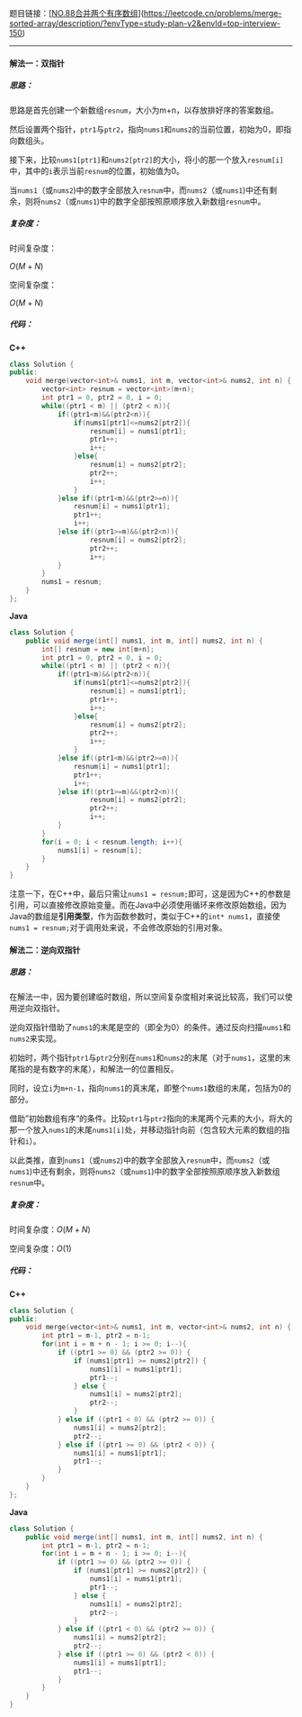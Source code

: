 题目链接：[[NO.88合并两个有序数组](https://leetcode.cn/problems/merge-sorted-array/description/?envType=study-plan-v2&envId=top-interview-150)](https://leetcode.cn/problems/merge-sorted-array/description/?envType=study-plan-v2&envId=top-interview-150)

---

#### 解法一：双指针

##### 思路：

思路是首先创建一个新数组`resnum`，大小为m+n，以存放排好序的答案数组。

然后设置两个指针，`ptr1`与`ptr2`，指向`nums1`和`nums2`的当前位置，初始为0，即指向数组头。

接下来，比较`nums1[ptr1]`和`nums2[ptr2]`的大小，将小的那一个放入`resnum[i]`中，其中的`i`表示当前`resnum`的位置，初始值为0。

当`nums1`（或`nums2`)中的数字全部放入`resnum`中，而`nums2`（或`nums1`)中还有剩余，则将`nums2`（或`nums1`)中的数字全部按照原顺序放入新数组`resnum`中。

##### 复杂度：

时间复杂度：

$O(M+N)$​

空间复杂度：

$O(M+N)$

##### 代码：

**C++**

```cpp
class Solution {
public:
    void merge(vector<int>& nums1, int m, vector<int>& nums2, int n) {
        vector<int> resnum = vector<int>(m+n);
        int ptr1 = 0, ptr2 = 0, i = 0;
        while((ptr1 < m) || (ptr2 < n)){
            if((ptr1<m)&&(ptr2<n)){
                if(nums1[ptr1]<=nums2[ptr2]){
                    resnum[i] = nums1[ptr1];
                    ptr1++;
                    i++;
                }else{
                    resnum[i] = nums2[ptr2];
                    ptr2++;
                    i++;
                }
            }else if((ptr1<m)&&(ptr2>=n)){
                resnum[i] = nums1[ptr1];
                ptr1++;
                i++;
            }else if((ptr1>=m)&&(ptr2<n)){
                    resnum[i] = nums2[ptr2];
                    ptr2++;
                    i++;
            }
        }
        nums1 = resnum;
    }
};
```

**Java**

```java
class Solution {
    public void merge(int[] nums1, int m, int[] nums2, int n) {
        int[] resnum = new int[m+n];
        int ptr1 = 0, ptr2 = 0, i = 0;
        while((ptr1 < m) || (ptr2 < n)){
            if((ptr1<m)&&(ptr2<n)){
                if(nums1[ptr1]<=nums2[ptr2]){
                    resnum[i] = nums1[ptr1];
                    ptr1++;
                    i++;
                }else{
                    resnum[i] = nums2[ptr2];
                    ptr2++;
                    i++;
                }
            }else if((ptr1<m)&&(ptr2>=n)){
                resnum[i] = nums1[ptr1];
                ptr1++;
                i++;
            }else if((ptr1>=m)&&(ptr2<n)){
                    resnum[i] = nums2[ptr2];
                    ptr2++;
                    i++;
            }
        }
        for(i = 0; i < resnum.length; i++){
            nums1[i] = resnum[i];
        }
    }
}
```

注意一下，在C++中，最后只需让`nums1 = resnum;`即可，这是因为C++的参数是引用，可以直接修改原始变量。而在Java中必须使用循环来修改原始数组，因为Java的数组是**引用类型**，作为函数参数时，类似于C++的`int* nums1`，直接使`nums1 = resnum;`对于调用处来说，不会修改原始的引用对象。

#### 解法二：逆向双指针

##### 思路：

在解法一中，因为要创建临时数组，所以空间复杂度相对来说比较高，我们可以使用逆向双指针。

逆向双指针借助了`nums1`的末尾是空的（即全为0）的条件。通过反向扫描`nums1`和`nums2`来实现。

初始时，两个指针`ptr1`与`ptr2`分别在`nums1`和`nums2`的末尾（对于`nums1`，这里的末尾指的是有数字的末尾），和解法一的位置相反。

同时，设立`i`为`m+n-1`，指向`nums1`的真末尾，即整个`nums1`数组的末尾，包括为0的部分。

借助”初始数组有序“的条件。比较`ptr1`与`ptr2`指向的末尾两个元素的大小，将大的那一个放入`nums1`的末尾`nums1[i]`处，并移动指针向前（包含较大元素的数组的指针和`i`）。

以此类推，直到`nums1`（或`nums2`)中的数字全部放入`resnum`中，而`nums2`（或`nums1`)中还有剩余，则将`nums2`（或`nums1`)中的数字全部按照原顺序放入新数组`resnum`中。

##### 复杂度：

时间复杂度：$O(M+N)$

空间复杂度：$O(1)$

##### 代码：

**C++**

```cpp
class Solution {
public:
    void merge(vector<int>& nums1, int m, vector<int>& nums2, int n) {
        int ptr1 = m-1, ptr2 = n-1;
        for(int i = m + n - 1; i >= 0; i--){
            if ((ptr1 >= 0) && (ptr2 >= 0)) {
                if (nums1[ptr1] >= nums2[ptr2]) {
                    nums1[i] = nums1[ptr1];
                    ptr1--;
                } else {
                    nums1[i] = nums2[ptr2];
                    ptr2--;
                }
            } else if ((ptr1 < 0) && (ptr2 >= 0)) {
                nums1[i] = nums2[ptr2];
                ptr2--;
            } else if ((ptr1 >= 0) && (ptr2 < 0)) {
                nums1[i] = nums1[ptr1];
                ptr1--;
            }
        }
    }
};
```

**Java**

```java
class Solution {
    public void merge(int[] nums1, int m, int[] nums2, int n) {
        int ptr1 = m-1, ptr2 = n-1;
        for(int i = m + n - 1; i >= 0; i--){
            if ((ptr1 >= 0) && (ptr2 >= 0)) {
                if (nums1[ptr1] >= nums2[ptr2]) {
                    nums1[i] = nums1[ptr1];
                    ptr1--;
                } else {
                    nums1[i] = nums2[ptr2];
                    ptr2--;
                }
            } else if ((ptr1 < 0) && (ptr2 >= 0)) {
                nums1[i] = nums2[ptr2];
                ptr2--;
            } else if ((ptr1 >= 0) && (ptr2 < 0)) {
                nums1[i] = nums1[ptr1];
                ptr1--;
            }
        }
    }
}
```